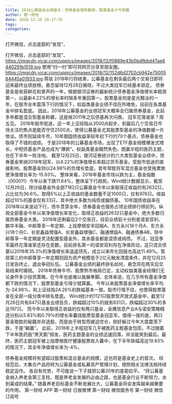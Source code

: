 ```yaml
---
title: 2018公募基金业绩盘点：债券基金强势霸榜，股票基金少亏即赢
author: 第一财经
date: 2018-12-26 20:17:55
tags: 
categories: 
---
```

打开微信，点击底部的“发现”，
<!-- more -->
打开微信，点击底部的“发现”，
https://imgcdn.yicai.com/uppics/images/2018/12/f0889e43b5bdfbbd47ae6440291b1519.jpg
使用“扫一扫”即可将网页分享至朋友圈。
https://imgcdn.yicai.com/uppics/images/2018/12/152d6d2702cb942e7500584445a01933.jpg
蒋琰
2018年行将结束，公募基金在剩余最后两个交易日即将迎来最终业绩放榜。悬念留待12月28日揭晓，不过大类冠军已经基本锁定。
债券基金是收获鲜花和掌声的一年，根据银河证券的最新统计债券基金净值增长率稳居第一，以最新4.22%的增长率时隔多年重回第一。股票基金则是星光黯淡的一年，在股市全年震荡下行的情况下，权益类基金业绩不佳在所难免，目前在各类基金中排名垫底。
因此，2018年公募基金的业绩冠军大概率会归属债券基金，此前多年都是混合型基金称霸，这是继2011年之后债基再次问鼎。
冠军花落谁家？周五见。
2018年股市低迷，这一年上证综指从3500点起步，到最后几个交易日市场关注的焦点是能否守住2500点，使得公募基金尤其股票型基金的净值数据一片惨淡。债市则延续牛市，10年期国债收益率较年初下行约70个基点，债券基金也取得了不错的成绩。
于是2018年的公募基金市场，出现了ETF基金规模爆发式增长，中短债基金产品也成为“爆款”。权益类基金黯然失色，跑赢半程的医药主题，也在下半年一败涂地。
截至12月25日，银河证券统计的六大类型基金业绩中，债券基金笑纳2018年冠军，以4.22%的净值增长率超过货币基金。受股市低迷的直接影响，股票基金则以24.98%的负增长垫底，昔年常胜将军混合基金也受拖累致使净值增长率为-15.93%。
整体来看，2018年基金市场以跌为主，基金指数（000011）今年以来下跌11.64%，整体呈下行趋势。Wind统计数据显示，截至12月26日，除分级基金外全部7182只公募基金今年以来取得正收益的有2632只，占比仅为36.6%。取得5%以上正收益的基金数量不足1000只，仅有976只。收益超过10%的基金仅有33只，其中绝大多数为纯债或偏债基。
10年国债收益率在2018年以来波动下行，债牛贯穿全年，债券基金也强势占领业绩排行榜前列。纵观全部基金今年以来净值增长率变化，取得正收益的2632只基金中，绝大多数归属债券基金大类。
2018年还剩最后2个交易日，目前业绩前十分别是诺安双利、鹏华丰融、中邮尊享一年定期、上投摩根安丰回报A、东方永兴18个月A、东方永兴18个月C、长安鑫益增强A、长安鑫益增强C、融通增益A、融通债券AB，除中邮尊享一年定期是灵活配置型基金外，其余基金都是混债或纯债。
不过，冠亚季军最终花落谁家还存在变数。目前排名第一的诺安双利存在净值异动，这只混合债基以2018年35.3%的净值增长率遥遥领先，成立以来年化回报也高达11.49%。暂居第三的中邮尊享一年定期则因为资产规模低于2亿元触发清盘条件，并在12月25日宣告终止，退出争冠队伍。
公募基金业绩的最终排名如何，悬念将在两天后交易结束时揭晓。
2018年债券牛市、股票熊市格局已定，主动权益类基金经理们无论身怀多少投资策略，在今年也是难以施展拳脚。总体来说，在几乎所有基金净值都下跌的情况下，股票型基金亏得少就算赢。
今年以来股票基金净值增长率平均为-24.98%，和上证综指24.26%的跌幅基本一致。股市行情不佳，也使得股票基金在全部一级分类中排名垫底。
Wind统计的1121只股票型开放式基金中，截至12月26日共有847只基金业绩告负，跌幅超过10%的就有831只，跌幅超过30%的多达197只。
而今年以来取得正收益的仅有两只基金，金鹰信息产业A与诺安策略精选分别以5.83%和0.79%的增长率囊括股票型基金冠亚军。值得一提的是，两只基金取胜的秘籍并非选股，而是由于转型而被迫空仓，刚好躲过今年大盘震荡下跌，于是“躺赢”。
此前，2018年上半程冠军几乎被医药主题基金包揽，不过随着下半年医药股“黑天鹅”频发，医药主题基金的业绩迅速回落，并没能笑到最后。最终，医药主题冠军被上投摩根医疗健康股票收入囊中，在下半年跌幅高达19.83%的情况下，其全年净值增长率为-4%。
 
 
债券基金规模将有望超过股票和混合基金的规模，这也将是基金史上的首次。
经规范后，大集合产品将转为公募基金或私募资产管理计划，按照相关法律法规持续稳定运作。
各自有优势，不可能说一下子就把公募20年的差距拉平。
“将公募基金纳入养老金第三支柱，既是养老金发展的必由之路，也是基金行业不断努力，水到渠成的结果。”
随着养老目标基金不断发展壮大，公募基金将会发挥越来越重要的作用。
第一财经
APP
第一财经
日报微博
第一财经
微信服务号
第一财经
微信订阅号
